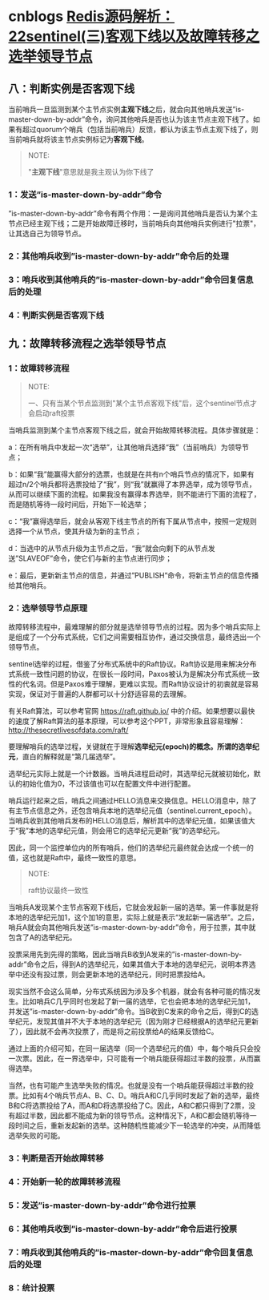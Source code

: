 # cnblogs [Redis源码解析：22sentinel(三)客观下线以及故障转移之选举领导节点](https://www.cnblogs.com/gqtcgq/p/7247047.html)

## 八：判断实例是否客观下线

当前哨兵一旦监测到某个主节点实例**主观下线**之后，就会向其他哨兵发送”is-master-down-by-addr”命令，询问其他哨兵是否也认为该主节点主观下线了。如果有超过quorum个哨兵（包括当前哨兵）反馈，都认为该主节点主观下线了，则当前哨兵就将该主节点实例标记为**客观下线**。

> NOTE:
>
> "**主观下线**"意思就是我主观认为你下线了



### 1：发送”is-master-down-by-addr”命令

”is-master-down-by-addr”命令有两个作用：一是询问其他哨兵是否认为某个主节点已经主观下线；二是开始故障迁移时，当前哨兵向其他哨兵实例进行"拉票"，让其选自己为领导节点。

### 2：其他哨兵收到”is-master-down-by-addr”命令后的处理

### 3：哨兵收到其他哨兵的”is-master-down-by-addr”命令回复信息后的处理

### 4：判断实例是否客观下线

## 九：故障转移流程之选举领导节点

### 1：故障转移流程

> NOTE:
>
> 一、只有当某个节点监测到"某个主节点客观下线"后，这个sentinel节点才会启动raft投票

当哨兵监测到某个主节点客观下线之后，就会开始故障转移流程。具体步骤就是：

​     a：在所有哨兵中发起一次“选举”，让其他哨兵选择“我”（当前哨兵）为领导节点；

​     b：如果“我”能赢得大部分的选票，也就是在共有n个哨兵节点的情况下，如果有超过n/2个哨兵都将选票投给了“我”，则“我”就赢得了本界选举，成为领导节点，从而可以继续下面的流程。如果我没有赢得本界选举，则不能进行下面的流程了，而是随机等待一段时间后，开始下一轮选举；

​     c：“我”赢得选举后，就会从客观下线主节点的所有下属从节点中，按照一定规则选择一个从节点，使其升级为新的主节点；

​     d：当选中的从节点升级为主节点之后，“我”就会向剩下的从节点发送”SLAVEOF”命令，使它们与新的主节点进行同步；

​     e：最后，更新新主节点的信息，并通过”PUBLISH”命令，将新主节点的信息传播给其他哨兵。

### 2：选举领导节点原理

故障转移流程中，最难理解的部分就是选举领导节点的过程。因为多个哨兵实际上是组成了一个分布式系统，它们之间需要相互协作，通过交换信息，最终选出一个领导节点。

sentinel选举的过程，借鉴了分布式系统中的Raft协议。Raft协议是用来解决分布式系统一致性问题的协议，在很长一段时间，Paxos被认为是解决分布式系统一致性的代名词。但是Paxos难于理解，更难以实现。而Raft协议设计的初衷就是容易实现，保证对于普遍的人群都可以十分舒适容易的去理解。

有关Raft算法，可以参考官网 https://raft.github.io/ 中的介绍。如果想要以最快的速度了解Raft算法的基本原理，可以参考这个PPT，非常形象且容易理解：http://thesecretlivesofdata.com/raft/

要理解哨兵的选举过程，关键就在于理解**选举纪元(epoch)**的概念。所谓的**选举纪元**，直白的解释就是“第几届选举”。

选举纪元实际上就是一个计数器。当哨兵进程启动时，其选举纪元就被初始化，默认的初始化值为0，不过该值也可以在配置文件中进行配置。

哨兵运行起来之后，哨兵之间通过HELLO消息来交换信息。HELLO消息中，除了有主节点信息之外，还包含哨兵本地的选举纪元值（sentinel.current_epoch）。当哨兵收到其他哨兵发布的HELLO消息后，解析其中的选举纪元值，如果该值大于“我”本地的选举纪元值，则会用它的选举纪元更新“我”的选举纪元。

因此，同一个监控单位内的所有哨兵，他们的选举纪元最终就会达成一个统一的值，这也就是Raft中，最终一致性的意思。

> NOTE:
>
> raft协议最终一致性

当哨兵A发现某个主节点客观下线后，它就会发起新一届的选举。第一件事就是将本地的选举纪元加1，这个加1的意思，实际上就是表示“发起新一届选举”。之后，哨兵A就会向其他哨兵发送”is-master-down-by-addr”命令，用于拉票，其中就包含了A的选举纪元。

投票采用先到先得的策略，因此当哨兵B收到A发来的”is-master-down-by-addr”命令之后，得到A的选举纪元，如果其值大于本地的选举纪元，说明本界选举中还没有投过票，则会更新本地的选举纪元，同时把票投给A。

现实当然不会这么简单，分布式系统因为涉及多个机器，就会有各种可能的情况发生。比如哨兵C几乎同时也发起了新一届的选举，它也会把本地的选举纪元加1，并发送”is-master-down-by-addr”命令。当B收到C发来的命令之后，得到C的选举纪元，发现其值并不大于本地的选举纪元（因为刚才已经根据A的选举纪元更新了），因此就不会再次投票了，而是将之前投票给A的结果反馈给C。

 通过上面的介绍可知，在同一届选举（同一个选举纪元的值）中，每个哨兵只会投一次票。因此，在一界选举中，只可能有一个哨兵能获得超过半数的投票，从而赢得选举。

当然，也有可能产生选举失败的情况。也就是没有一个哨兵能获得超过半数的投票。比如有4个哨兵节点A、B、C、D。哨兵A和C几乎同时发起了新的选举，最终B和C将选票投给了A，而A和D将选票投给了C。因此，A和C都只得到了2票，没有超过半数，因此都不能成为新的领导节点。这种情况下，A和C都会随机等待一段时间之后，重新发起新的选举。这种随机性能减少下一轮选举的冲突，从而降低选举失败的可能。

### 3：判断是否开始故障转移

### 4：开始新一轮的故障转移流程

### 5：发送”is-master-down-by-addr”命令进行拉票

### 6：其他哨兵收到”is-master-down-by-addr”命令后进行投票

### 7：哨兵收到其他哨兵的”is-master-down-by-addr”命令回复信息后的处理

### 8：统计投票

